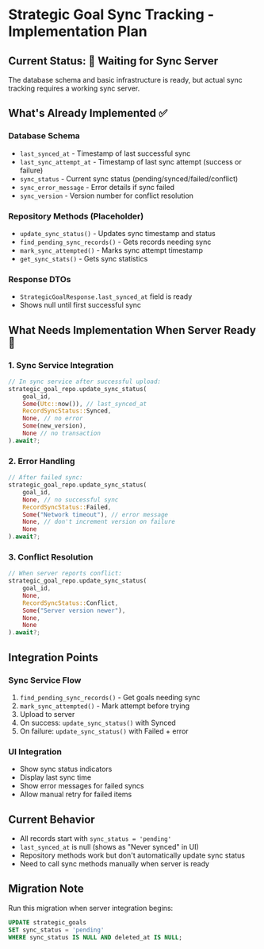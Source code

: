 # Strategic Goal Sync Tracking - Implementation Plan

## Current Status: 🚧 **Waiting for Sync Server**

The database schema and basic infrastructure is ready, but actual sync tracking requires a working sync server.

## What's Already Implemented ✅

### Database Schema
- `last_synced_at` - Timestamp of last successful sync
- `last_sync_attempt_at` - Timestamp of last sync attempt (success or failure)
- `sync_status` - Current sync status (pending/synced/failed/conflict)
- `sync_error_message` - Error details if sync failed
- `sync_version` - Version number for conflict resolution

### Repository Methods (Placeholder)
- `update_sync_status()` - Updates sync timestamp and status
- `find_pending_sync_records()` - Gets records needing sync
- `mark_sync_attempted()` - Marks sync attempt timestamp
- `get_sync_stats()` - Gets sync statistics

### Response DTOs
- `StrategicGoalResponse.last_synced_at` field is ready
- Shows null until first successful sync

## What Needs Implementation When Server Ready 🔄

### 1. Sync Service Integration
```rust
// In sync service after successful upload:
strategic_goal_repo.update_sync_status(
    goal_id,
    Some(Utc::now()), // last_synced_at
    RecordSyncStatus::Synced,
    None, // no error
    Some(new_version),
    None // no transaction
).await?;
```

### 2. Error Handling
```rust
// After failed sync:
strategic_goal_repo.update_sync_status(
    goal_id,
    None, // no successful sync
    RecordSyncStatus::Failed,
    Some("Network timeout"), // error message
    None, // don't increment version on failure
    None
).await?;
```

### 3. Conflict Resolution
```rust
// When server reports conflict:
strategic_goal_repo.update_sync_status(
    goal_id,
    None,
    RecordSyncStatus::Conflict,
    Some("Server version newer"),
    None,
    None
).await?;
```

## Integration Points

### Sync Service Flow
1. `find_pending_sync_records()` - Get goals needing sync
2. `mark_sync_attempted()` - Mark attempt before trying
3. Upload to server
4. On success: `update_sync_status()` with Synced
5. On failure: `update_sync_status()` with Failed + error

### UI Integration
- Show sync status indicators
- Display last sync time
- Show error messages for failed syncs
- Allow manual retry for failed items

## Current Behavior
- All records start with `sync_status = 'pending'`
- `last_synced_at` is null (shows as "Never synced" in UI)
- Repository methods work but don't automatically update sync status
- Need to call sync methods manually when server is ready

## Migration Note
Run this migration when server integration begins:
```sql
UPDATE strategic_goals 
SET sync_status = 'pending' 
WHERE sync_status IS NULL AND deleted_at IS NULL;
``` 